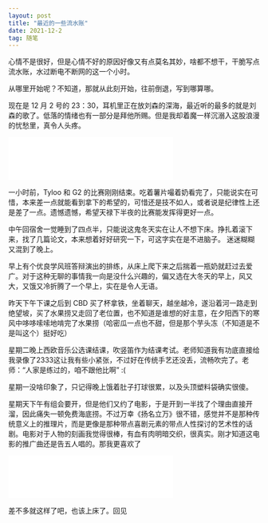 ```yaml
---
layout: post
title: "最近的一些流水账"
date: 2021-12-2
tag: 随笔
---
```


心情不是很好，但是心情不好的原因好像又有点莫名其妙，啥都不想干，干脆写点流水账，水过断电不断网的这一个小时。

从哪里开始呢？不知道，那就从此刻开始，往前倒退，写到哪算哪。

现在是 12 月 2 号的 23：30，耳机里正在放刘森的深海，最近听的最多的就是刘森的歌了。低落的情绪也有一部分是拜他所赐。但是我却着魔一样沉溺入这股浪漫的忧愁里，真令人头疼。

<iframe frameborder="no" border="0" marginwidth="0" marginheight="0" width=330 height=86 src="//music.163.com/outchain/player?type=2&id=1860234945&auto=0&height=66"></iframe>

一小时前，Tyloo 和 G2 的比赛刚刚结束。吃着薯片嘬着奶看完了，只能说实在可惜，本来差一点就能看到拿下的希望的，可惜还是技不如人，或者说是纪律性上还是差了一点。遗憾遗憾，希望天禄下半夜的比赛能发挥得更好一点。



中午回宿舍一觉睡到了四点半，只能说这鬼冬天实在让人不想下床。挣扎着滚下来，找了几篇论文，本来想着好好研究一下，可这字实在是不进脑子。 迷迷糊糊又混到了晚上。

早上有个优良学风班答辩演出的排练，从床上爬下来之后揣着一瓶奶就赶过去爱广。对于这种无聊的事情我一向是没什么兴趣的，偏又选在大冬天的早上，风又大，又饿又冷折腾了一个早上，实在是令人无语。

昨天下午下课之后到 CBD 买了杯拿铁，坐着聊天，越坐越冷，遂沿着河一路走到绝望坡，买了水果捞又走回了老位置，也不知道是谁想的好主意，在夕阳西下的寒风中哆哆嗦嗦地啃完了水果捞（哈密瓜一点也不甜，但是那个芋头冻（不知道是不是叫这个）挺好吃）

星期二晚上西欧音乐公选课结课，吹竖笛作为结课考试。老师知道我有功底直接给我录像了2333这让我有些小紧张，不过好在传统手艺还没丢，流畅吹完了。老师：“人家是练过的，咱不跟他比啊” :(

星期一没啥印象了，只记得晚上饿着肚子打球很累，以及头顶塑料袋确实很傻。

星期天下午有组会要开，但是他们又约了电影，于是开到一半找了个理由直接开溜，因此痛失一顿免费海底捞。不过万幸《扬名立万》很不错，感觉并不是那种传统意义上的推理片，而是更像是那种带点喜剧元素的带点人性探讨的艺术性的话剧。电影对于人物的刻画我觉得很棒，有血有肉明暗交织，很真实。刚才知道这电影的推广曲还是告五人唱的。那我更喜欢了

<iframe frameborder="no" border="0" marginwidth="0" marginheight="0" width=330 height=86 src="//music.163.com/outchain/player?type=2&id=1892514735&auto=0&height=66"></iframe>

差不多就这样了吧，也该上床了。回见

